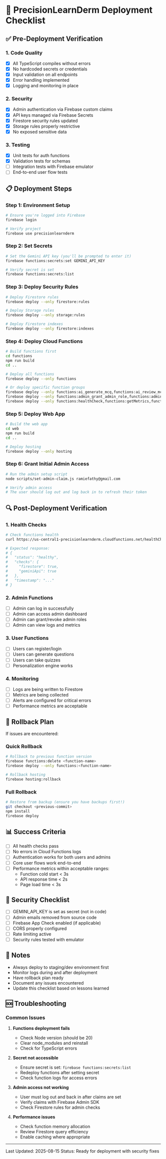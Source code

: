 # 🚀 PrecisionLearnDerm Deployment Checklist

## ✅ Pre-Deployment Verification

### 1. Code Quality
- [x] All TypeScript compiles without errors
- [x] No hardcoded secrets or credentials
- [x] Input validation on all endpoints
- [x] Error handling implemented
- [x] Logging and monitoring in place

### 2. Security
- [x] Admin authentication via Firebase custom claims
- [x] API keys managed via Firebase Secrets
- [x] Firestore security rules updated
- [x] Storage rules properly restrictive
- [x] No exposed sensitive data

### 3. Testing
- [x] Unit tests for auth functions
- [x] Validation tests for schemas
- [ ] Integration tests with Firebase emulator
- [ ] End-to-end user flow tests

## 📋 Deployment Steps

### Step 1: Environment Setup
```bash
# Ensure you're logged into Firebase
firebase login

# Verify project
firebase use precisionlearnderm
```

### Step 2: Set Secrets
```bash
# Set the Gemini API key (you'll be prompted to enter it)
firebase functions:secrets:set GEMINI_API_KEY

# Verify secret is set
firebase functions:secrets:list
```

### Step 3: Deploy Security Rules
```bash
# Deploy Firestore rules
firebase deploy --only firestore:rules

# Deploy Storage rules
firebase deploy --only storage:rules

# Deploy Firestore indexes
firebase deploy --only firestore:indexes
```

### Step 4: Deploy Cloud Functions
```bash
# Build functions first
cd functions
npm run build
cd ..

# Deploy all functions
firebase deploy --only functions

# Or deploy specific function groups
firebase deploy --only functions:ai_generate_mcq,functions:ai_review_mcq
firebase deploy --only functions:admin_grant_admin_role,functions:admin_revoke_admin_role
firebase deploy --only functions:healthCheck,functions:getMetrics,functions:getLogs
```

### Step 5: Deploy Web App
```bash
# Build the web app
cd web
npm run build
cd ..

# Deploy hosting
firebase deploy --only hosting
```

### Step 6: Grant Initial Admin Access
```bash
# Run the admin setup script
node scripts/set-admin-claim.js ramiefathy@gmail.com

# Verify admin access
# The user should log out and log back in to refresh their token
```

## 🔍 Post-Deployment Verification

### 1. Health Checks
```bash
# Check functions health
curl https://us-central1-precisionlearnderm.cloudfunctions.net/healthCheck

# Expected response:
# {
#   "status": "healthy",
#   "checks": {
#     "firestore": true,
#     "geminiApi": true
#   },
#   "timestamp": "..."
# }
```

### 2. Admin Functions
- [ ] Admin can log in successfully
- [ ] Admin can access admin dashboard
- [ ] Admin can grant/revoke admin roles
- [ ] Admin can view logs and metrics

### 3. User Functions
- [ ] Users can register/login
- [ ] Users can generate questions
- [ ] Users can take quizzes
- [ ] Personalization engine works

### 4. Monitoring
- [ ] Logs are being written to Firestore
- [ ] Metrics are being collected
- [ ] Alerts are configured for critical errors
- [ ] Performance metrics are acceptable

## 🚨 Rollback Plan

If issues are encountered:

### Quick Rollback
```bash
# Rollback to previous function version
firebase functions:delete <function-name>
firebase deploy --only functions:<function-name>

# Rollback hosting
firebase hosting:rollback
```

### Full Rollback
```bash
# Restore from backup (ensure you have backups first!)
git checkout <previous-commit>
npm install
firebase deploy
```

## 📊 Success Criteria

- [ ] All health checks pass
- [ ] No errors in Cloud Functions logs
- [ ] Authentication works for both users and admins
- [ ] Core user flows work end-to-end
- [ ] Performance metrics within acceptable ranges:
  - Function cold start < 3s
  - API response time < 2s
  - Page load time < 3s

## 🔐 Security Checklist

- [ ] GEMINI_API_KEY is set as secret (not in code)
- [ ] Admin emails removed from source code
- [ ] Firebase App Check enabled (if applicable)
- [ ] CORS properly configured
- [ ] Rate limiting active
- [ ] Security rules tested with emulator

## 📝 Notes

- Always deploy to staging/dev environment first
- Monitor logs during and after deployment
- Have rollback plan ready
- Document any issues encountered
- Update this checklist based on lessons learned

## 🆘 Troubleshooting

### Common Issues

1. **Functions deployment fails**
   - Check Node version (should be 20)
   - Clear node_modules and reinstall
   - Check for TypeScript errors

2. **Secret not accessible**
   - Ensure secret is set: `firebase functions:secrets:list`
   - Redeploy functions after setting secret
   - Check function logs for access errors

3. **Admin access not working**
   - User must log out and back in after claims are set
   - Verify claims with Firebase Admin SDK
   - Check Firestore rules for admin checks

4. **Performance issues**
   - Check function memory allocation
   - Review Firestore query efficiency
   - Enable caching where appropriate

---

Last Updated: 2025-08-15
Status: Ready for deployment with security fixes
